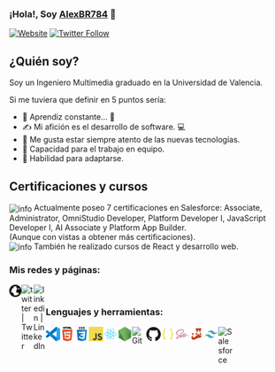 ### ¡Hola!, Soy [AlexBR784][website] 👋

[![Website](https://img.shields.io/badge/AlexBR784-UP-brightgreen)](https://alexbr784.github.io/portfolio/)
[![Twitter Follow](https://img.shields.io/twitter/follow/alexbr784?style=social)](https://twitter.com/intent/user?screen_name=alexbr784)

## ¿Quién soy?
Soy un Ingeniero Multimedia graduado en la Universidad de Valencia.

Si me tuviera que definir en 5 puntos sería:

- 🌱 Aprendiz constante... :monocle_face:
- :writing_hand:  Mi afición es el desarrollo de software. :computer:
- 🚀 Me gusta estar siempre atento de las nuevas tecnologías.
- 👥 Capacidad para el trabajo en equipo.
- 🔄 Habilidad para adaptarse. 

## Certificaciones y cursos
<img align="center" alt="info" width="20px" src="https://upload.wikimedia.org/wikipedia/commons/thumb/3/3f/Logo_informations.svg/2048px-Logo_informations.svg.png" /> Actualmente poseo 7 certificaciones en Salesforce: Associate, Administrator, OmniStudio Developer, Platform Developer I, JavaScript Developer I, AI Associate y Platform App Builder.
<br />
(Aunque con vistas a obtener más certificaciones).
<br />
<img align="center" alt="info" width="20px" src="https://upload.wikimedia.org/wikipedia/commons/thumb/3/3f/Logo_informations.svg/2048px-Logo_informations.svg.png" /> También he realizado cursos de React y desarrollo web.

### Mis redes y páginas:

[<img align="left" alt="portfolio-alexbr" width="22px" src="https://raw.githubusercontent.com/iconic/open-iconic/master/svg/globe.svg" />][website]
[<img align="left" alt="twitter | Twitter" width="22px" src="https://cdn.jsdelivr.net/npm/simple-icons@v3/icons/twitter.svg" />][twitter]
[<img align="left" alt="linkedin | LinkedIn" width="22px" src="https://cdn.jsdelivr.net/npm/simple-icons@v3/icons/linkedin.svg" />][linkedin]


<br />

### Lenguajes y herramientas:

<img align="left" alt="Visual Studio Code" width="26px" src="https://raw.githubusercontent.com/github/explore/80688e429a7d4ef2fca1e82350fe8e3517d3494d/topics/visual-studio-code/visual-studio-code.png">
<img align="left" alt="HTML5" width="26px" src="https://raw.githubusercontent.com/github/explore/80688e429a7d4ef2fca1e82350fe8e3517d3494d/topics/html/html.png" >
<img align="left" alt="CSS3" width="26px" src="https://raw.githubusercontent.com/github/explore/80688e429a7d4ef2fca1e82350fe8e3517d3494d/topics/css/css.png" > 
<img align="left" alt="JavaScript" width="26px" src="https://raw.githubusercontent.com/github/explore/80688e429a7d4ef2fca1e82350fe8e3517d3494d/topics/javascript/javascript.png" >
<img align="left" alt="React" width="26px" src="https://raw.githubusercontent.com/github/explore/80688e429a7d4ef2fca1e82350fe8e3517d3494d/topics/react/react.png" >
<img align="left" alt="Node.js" width="26px" src="https://raw.githubusercontent.com/github/explore/80688e429a7d4ef2fca1e82350fe8e3517d3494d/topics/nodejs/nodejs.png" >
<img align="left" alt="Git" width="26px" src="https://raw.githubusercontent.com/jmnote/z-icons/master/svg/git.svg" > 
<img align="left" alt="GitHub" width="26px" src="https://raw.githubusercontent.com/github/explore/78df643247d429f6cc873026c0622819ad797942/topics/github/github.png" >
<img align="left" alt="JSON" width="26px" src="https://raw.githubusercontent.com/vscode-icons/vscode-icons/master/icons/file_type_json.svg" >
<img align="left" alt="SASS" width="26px" src="https://raw.githubusercontent.com/vscode-icons/vscode-icons/master/icons/file_type_sass.svg" >
<img align="left" alt="Jest" width="26px" src="https://raw.githubusercontent.com/vscode-icons/vscode-icons/master/icons/file_type_jest.svg" >
<img align="left" alt="TailWind" width="26px" src="https://raw.githubusercontent.com/vscode-icons/vscode-icons/master/icons/file_type_tailwind.svg" >
<img align="left" alt="Salesforce" width="26px" src="https://upload.wikimedia.org/wikipedia/commons/f/f9/Salesforce.com_logo.svg" >






[website]: https://alexbr784.github.io/personal-portfolio/
[twitter]: https://twitter.com/alexbr784
[youtube]: https://www.youtube.com/channel/UCokzYVmGFZrTU7oaKVE_hpA
[linkedin]: https://www.linkedin.com/in/alejandro-bernardo-rup%C3%A9rez-810905227/
